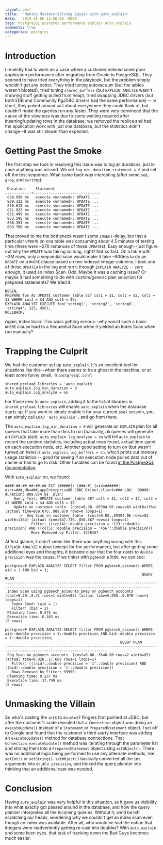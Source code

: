 ```yaml
---
layout: post
title:  "Making Mystery-Solving Easier with auto_explain"
date:   2019-11-06 13:00:09 -0800
tags: PostgreSQL postgres performance explain auto_explain
comments: true
categories: postgres
---
```


# Introduction
I recently had to work on a case where a customer noticed some poor application performance after migrating from Oracle to PostgreSQL.  They seemed to have tried everything in the playbook, but the problem simply wouldn't get any better.  They tried tuning autovacuum (but the tables weren't bloated), tried tuning `shared_buffers` (but `EXPLAIN ANALYZE` wasn't showing stuff getting pulled from heap), tried swapping JDBC drivers (but both EDB and Community PgJDBC drivers had the same performance) -- in short, they poked around just about everywhere they could think of, but couldn't make the queries run any faster.  They were very convinced that the cause of the slowness was due to some waiting required after inserting/updating rows in the database; we removed the replica and had the application work with just one database, but the statistics didn't change--it was still slower than expected.

# Getting Past the Smoke
The first step we took in resolving this issue was to log all durations, just in case anything was missed.  We set `log_min_duration_statement = 0` and set off the test sequence.  What came back was interesting (after some `sed`, `grep`, and `sort`ing):
```
 Duration     Statement
------------+-------------------------------
 828.950 ms   execute <unnamed>: UPDATE ...
 829.322 ms   execute <unnamed>: UPDATE ...
 830.615 ms   execute <unnamed>: UPDATE ...
 831.923 ms   execute <unnamed>: UPDATE ...
 832.499 ms   execute <unnamed>: UPDATE ...
 833.595 ms   execute <unnamed>: UPDATE ...
 836.353 ms   execute <unnamed>: UPDATE ...
 863.769 ms   execute <unnamed>: UPDATE ...
```

That proved to me the bottleneck wasn't some `INSERT`-delay, but that a particular `UPDATE` on one table was consuming about 4.5 minutes of testing time (there were ~270 instances of these `UPDATE`s).  Easy enough--just figure out why the `UPDATE` was taking so long, right?  Not so fast.  On a table with ~3M rows, only a sequential scan would make it take ~800ms to do an `UPDATE` on a `WHERE` clause based on two indexed integer columns.  I took one of those `UPDATE`s in the log and ran it through `EXPLAIN ANALYZE` -- sure enough, it used an Index Scan.  Odd.  Maybe it was a caching issue?  Or maybe it had something to do with custom/generic plan selection for prepared statements?  We tried it:
```
BEGIN;
PREPARE foo AS UPDATE customer_table SET col1 = $1, col2 = $2, col3 = $3 WHERE col4 = $4 AND col5 = $5;
EXPLAIN ANALYZE EXECUTE foo('string1', 'string2', 'string3', 'string4', 123, 456);
ROLLBACK;
```

Again, Index Scan.  This wass getting serious--why would such a basic `WHERE` clause lead to a Sequential Scan when it yielded an Index Scan when run manually?

# Trapping the Culprit
We had the customer set up `auto_explain`.  It's an excellent tool for situations like this--when there seems to be a ghost in the machine, or at least some funny smell.  In `postgresql.conf`:
```
shared_preload_libraries = 'auto_explain'
auto_explain.log_min_duration = 0
auto_explain.log_analyze = on
```

For those new to `auto_explain`, adding it to the list of libraries in `shared_preload_libraries` will enable `auto_explain` when the database starts up.  If you want to simply enable it for your current `psql` session, you can simply call `LOAD 'auto_explain';` and go from there.

The `auto_explain.log_min_duration = 0` will generate an `EXPLAIN` plan for all queries that take more than 0ms to run (basically, *all* queries will generate an `EXPLAIN` plan).  `auto_explain.log_analyze = on` will tell `auto_explain` to record the runtime statistics, including actual rows found, actual time spent on each execution node, etc.  Another good setting to turn on (but wasn't turned on here) is `auto_explain.log_buffers = on`, which prints out memory usage statistics -- good for seeing if an execution node pulled data out of cache or had to go to disk.  Other tunables can be found [in the PostgreSQL documentation](https://www.postgresql.org/docs/current/auto-explain.html).

With `auto_explain` on, we found:
```
####-##-## ##:##:## EST [#####]: [###-#] [xid=######] user=###,db=###,appEnterpriseDB JDBC Driver,client=### LOG:  00000: duration: 889.074 ms  plan:
    Query Text: UPDATE customer_table SET col1 = $1, col2 = $2, col3 = $3 WHERE col4 = $4 AND col5 = $5
    Update on customer_table  (cost=0.00..89304.06 rows=83 width=1364) (actual time=889.070..889.070 rows=0 loops=1)
      ->  Seq Scan on customer_table  (cost=0.00..89304.06 rows=83 width=1364) (actual time=847.736..850.867 rows=1 loops=1)
            Filter: (((col4)::double precision = '123'::double precision) AND ((col5)::double precision = '456'::double precision))
            Rows Removed by Filter: 3336167
```

At first glance, it didn't seem like there was anything wrong with this `EXPLAIN ANALYZE` output (except for the performance), but after getting some additional eyes and thoughts, it became clear that the four casts to `double precision` was the cause.  If we tinker with `pgbench` a little, we can see:
```
postgres=# EXPLAIN ANALYZE SELECT filler FROM pgbench_accounts WHERE aid = 1 AND bid = 1;
                                                               QUERY PLAN                                                                
-----------------------------------------------------------------------------------------------------------------------------------------
 Index Scan using pgbench_accounts_pkey on pgbench_accounts  (cost=0.29..8.31 rows=1 width=85) (actual time=0.058..0.078 rows=1 loops=1)
   Index Cond: (aid = 1)
   Filter: (bid = 1)
 Planning time: 0.575 ms
 Execution time: 0.303 ms
(5 rows)

postgres=# EXPLAIN ANALYZE SELECT filler FROM pgbench_accounts WHERE aid::double precision = 1::double precision AND bid::double precision = 1::double precision;
                                                     QUERY PLAN                                                      
---------------------------------------------------------------------------------------------------------------------
 Seq Scan on pgbench_accounts  (cost=0.00..3640.00 rows=2 width=85) (actual time=0.028..17.608 rows=1 loops=1)
   Filter: (((aid)::double precision = '1'::double precision) AND ((bid)::double precision = '1'::double precision))
   Rows Removed by Filter: 99999
 Planning time: 0.137 ms
 Execution time: 17.790 ms
(5 rows)
```

# Unmasking the Villain
So who's casting the `int`s to `double`s?  Fingers first pointed at JDBC, but after the customer's code revealed that a `Connection` object was doing an `executeUpdate()` instead of a `Statement` or `PreparedStatement` object, I set off to Google and found that the customer's third-party interface was adding an `executeUpdate()` method for database connections.  That `Connection.executeUpdate()` method was iterating through the parameter list and storing them into a `PreparedStatement` object using `setObject()`.  There was no additional logic being performed to use any alternate methods, like `setInt()` or `setString()`.  `setObject()` basically converted all the `int` arguments into `double precision`, and tricked the query planner into thinking that an additional cast was needed.

# Conclusion
Having `auto_explain` was very helpful in this situation, as it gave us visibility into what exactly got passed around in the database, and how the query planner interpreted all the incoming queries.  Without it, we'd be left scratching our heads, wondering why we couldn't get an index scan even though an index was available.  After all, who would've had the notion that integers were inadvertently getting re-cast into doubles?  With `auto_explain` and some keen eyes, that task of tracking down the Bad Guys becomes much easier.
